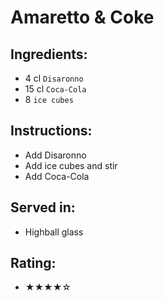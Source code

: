 # Amaretto & Coke

## Ingredients:
- 4 cl `Disaronno`
- 15 cl `Coca-Cola` <!-- - 12 cl `Coca-Cola` -->
- 8 `ice cubes`

## Instructions:
- Add Disaronno
- Add ice cubes and stir
- Add Coca-Cola

## Served in:
- Highball glass

## Rating:
- ★★★★☆
